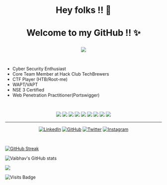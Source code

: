 # <p align="center"> Hey folks !! 👋 </p>
# <p align="center"> Welcome to my GitHub !! ✨ </p>

<p align="center">
<img src="https://github.com/Vaibhs123/Vaibhs123/blob/main/Linkedin%20Banner.png">
 </p>
 
 <br>
 
 <ul>
 <li>Cyber Security Enthusiast</li>
 <li>Core Team Member at Hack Club TechBrewers</li>
 <li>CTF Player (HTB/Root-me)</li>
 <li>WAPT/VAPT</li>  
 <li>NSE 3 Certified</li>
 <li>Web Penetration Practitioner(Portswigger)</li>
</ul>
<br>

<p align="center">
<img src="https://img.shields.io/badge/Linux-FCC624?style=for-the-badge&logo=linux&logoColor=black">
<img src="https://img.shields.io/badge/HTML5-E34F26?style=for-the-badge&logo=html5&logoColor=white">
<img src="https://img.shields.io/badge/CSS3-1572B6?style=for-the-badge&logo=css3&logoColor=white">
<img src="https://img.shields.io/badge/JavaScript-323330?style=for-the-badge&logo=javascript&logoColor=F7DF1E">
<img src="https://img.shields.io/badge/Bootstrap-563D7C?style=for-the-badge&logo=bootstrap&logoColor=white">
<img src="https://img.shields.io/badge/Python-14354C?style=for-the-badge&logo=python&logoColor=white">
<img src="https://img.shields.io/badge/Visual_Studio_Code-0078D4?style=for-the-badge&logo=visual%20studio%20code&logoColor=white">
<img src="https://img.shields.io/badge/GIT-E44C30?style=for-the-badge&logo=git&logoColor=white">
<img src="https://img.shields.io/badge/powershell-5391FE?style=for-the-badge&logo=powershell&logoColor=white">
</p>
<hr>
<p align="center">
<a href=" https://www.linkedin.com/in/vaibhav-kadam-052b2b19b/" target="_blank"><img alt="LinkedIn" src="https://img.shields.io/badge/linkedin-%230077B5.svg?style=for-the-badge&logo=linkedin&logoColor=white"/></a>
<a href="https://github.com/Vaibhs123"><img alt="GitHub" src="https://img.shields.io/badge/github-%23121011.svg?style=for-the-badge&logo=github&logoColor=white"/></a>
<a href="https://mobile.twitter.com/4lph4V" target="_blank"><img alt="Twitter" src="https://img.shields.io/badge/Vaibhav Kadam-%231DA1F2.svg?style=for-the-badge&logo=Twitter&logoColor=white"/></a>
<a href=" https://www.instagram.com/4lph4v/" target="_blank"><img alt="Instagram" src="https://img.shields.io/badge/4lph4v-%23E4405F.svg?style=for-the-badge&logo=Instagram&logoColor=white"/></a>
</p>
</hr> 
<br>

[![GitHub Streak](https://github-readme-streak-stats.herokuapp.com/?user=Vaibhs123&theme=radical)](https://git.io/streak-stats) 

![Vaibhav's GitHub stats](https://github-readme-stats.vercel.app/api?username=Vaibhs123&show_icons=true&theme=radical)

 <img src="https://activity-graph.herokuapp.com/graph?username=vaibhs123&bg_color=FFFFFF&color=000000&line=000000&point=00FF00"></div>
 
 ![Visits Badge](https://visitor-badge-reloaded.herokuapp.com/badge?page_id=Vaibhs123)
